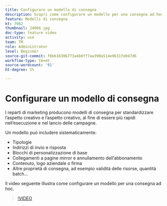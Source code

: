 ```yaml
---
title: Configurare un modello di consegna
description: Scopri come configurare un modello per una consegna ad hoc.
feature: Modelli di consegna
kt: 7962
thumbnail: 24066.jpg
doc-type: feature video
activity: use
team: TM
role: Administrator
level: Beginner
source-git-commit: f6bb16306773a4b6ff7aa390a514e9b31fe047d6
workflow-type: tm+mt
source-wordcount: '91'
ht-degree: 1%

---
```



# Configurare un modello di consegna

I reparti di marketing producono modelli di consegna per standardizzare l’aspetto creativo e l’aspetto creativo, al fine di essere più rapidi nell’esecuzione e nel lancio delle campagne.

Un modello può includere sistematicamente:

* Tipologie
* Indirizzi di invio e risposta
* Blocchi di personalizzazione di base
* Collegamenti a pagine mirror e annullamento dell’abbonamento
* Contenuto, logo aziendale o firma
* Altre proprietà di consegna, ad esempio validità delle risorse, quantità batch...

Il video seguente illustra come configurare un modello per una consegna ad hoc.

>[!VIDEO](https://video.tv.adobe.com/v/24066?quality=12)
